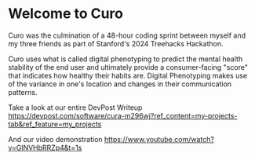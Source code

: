 # Welcome to Curo

Curo was the culmination of a 48-hour coding sprint between myself and my three friends as part of Stanford's 2024 Treehacks Hackathon.

Curo uses what is called digital phenotyping to predict the mental health stability of the end user and ultimately provide a consumer-facing "score" that indicates how healthy their habits are.
Digital Phenotyping makes use of the variance in one's location and changes in their communication patterns.

Take a look at our entire DevPost Writeup 
https://devpost.com/software/cura-m296wj?ref_content=my-projects-tab&ref_feature=my_projects

And our video demonstration
https://www.youtube.com/watch?v=GlNVHbRRZp4&t=1s
